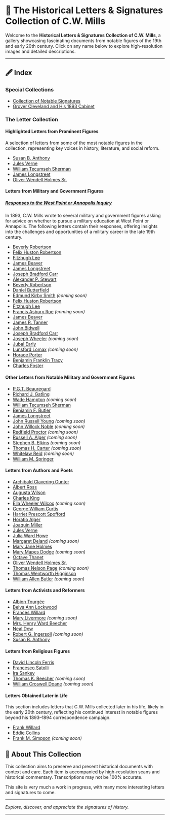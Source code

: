 # 📜 The Historical Letters & Signatures Collection of C.W. Mills

Welcome to the **Historical Letters & Signatures Collection of C.W. Mills**, a gallery showcasing fascinating documents from notable figures of the 19th and early 20th century. Click on any name below to explore high-resolution images and detailed descriptions.

---

## 🖋️ Index

### Special Collections
- [Collection of Notable Signatures](signatures.md)  
- [Grover Cleveland and His 1893 Cabinet](cleveland.md)

### The Letter Collection
#### Highlighted Letters from Prominent Figures
A selection of letters from some of the most notable figures in the collection, representing key voices in history, literature, and social reform.

- [Susan B. Anthony](anthony.md)
- [Jules Verne](verne.md)
- [William Tecumseh Sherman](sherman.md)
- [James Longstreet](longstreet.md)  
- [Oliver Wendell Holmes Sr.](holmes.md)  

#### Letters from Military and Government Figures

##### [Responses to the West Point or Annapolis Inquiry](armynavy.md)
In 1893, C.W. Mills wrote to several military and government figures asking for advice on whether to pursue a military education at West Point or Annapolis. The following letters contain their responses, offering insights into the challenges and opportunities of a military career in the late 19th century.

- [Beverly Robertson](robertson.md)  
- [Felix Huston Robertson](fhrobertson.md)  
- [Fitzhugh Lee](lee.md)  
- [James Beaver](beaver.md)  
- [James Longstreet](longstreet.md)  
- [Joseph Bradford Carr](carr.md)
- [Alexander P. Stewart](stewart.md)  
- [Beverly Robertson](robertson.md)  
- [Daniel Butterfield](butterfield.md)  
- [Edmund Kirby Smith](#) *(coming soon)*  
- [Felix Huston Robertson](fhrobertson.md)  
- [Fitzhugh Lee](lee.md)  
- [Francis Asbury Roe](#) *(coming soon)*  
- [James Beaver](beaver.md)  
- [James R. Tanner](tanner.md)
- [John Bidwell](bidwell.md)  
- [Joseph Bradford Carr](carr.md)  
- [Joseph Wheeler](#) *(coming soon)*  
- [Jubal Early](early.md)  
- [Lunsford Lomax](#) *(coming soon)*  
- [Horace Porter](porter.md)  
- [Benjamin Franklin Tracy](tracy.md)  
- [Charles Foster](foster.md)  

#### Other Letters from Notable Military and Government Figures 

- [P.G.T. Beauregard](beauregard.md)  
- [Richard J. Gatling](gatling.md)  
- [Wade Hampton](#) *(coming soon)*  
- [William Tecumseh Sherman](sherman.md)
- [Benjamin F. Butler](butler.md)  
- [James Longstreet](longstreet.md)
- [John Russell Young](#) *(coming soon)*  
- [John Willock Noble](#) *(coming soon)*  
- [Redfield Proctor](#) *(coming soon)*  
- [Russell A. Alger](#) *(coming soon)*  
- [Stephen B. Elkins](#) *(coming soon)*  
- [Thomas H. Carter](#) *(coming soon)*  
- [Whitelaw Reid](#) *(coming soon)*  
- [William M. Springer](springer.md)

#### Letters from Authors and Poets
- [Archibald Clavering Gunter](gunter.md)  
- [Albert Ross](ross.md)  
- [Augusta Wilson](wilson.md)  
- [Charles King](king.md)  
- [Ella Wheeler Wilcox](#) *(coming soon)*  
- [George William Curtis](curtis.md)  
- [Harriet Prescott Spofford](spofford.md)  
- [Horatio Alger](alger.md)  
- [Joaquin Miller](miller.md)  
- [Jules Verne](verne.md)  
- [Julia Ward Howe](howe.md)  
- [Margaret Deland](#) *(coming soon)*  
- [Mary Jane Holmes](mjholmes.md)  
- [Mary Mapes Dodge](#) *(coming soon)*  
- [Octave Thanet](thanet.md)  
- [Oliver Wendell Holmes Sr.](holmes.md)  
- [Thomas Nelson Page](#) *(coming soon)*  
- [Thomas Wentworth Higginson](higginson.md)  
- [William Allen Butler](#) *(coming soon)*

#### Letters from Activists and Reformers
- [Albion Tourgée](tourgee.md)  
- [Belva Ann Lockwood](lockwood.md)  
- [Frances Willard](franceswillard.md)  
- [Mary Livermore](#) *(coming soon)*  
- [Mrs. Henry Ward Beecher](beecher.md)  
- [Neal Dow](dow.md)  
- [Robert G. Ingersoll](#) *(coming soon)*  
- [Susan B. Anthony](anthony.md)

#### Letters from Religious Figures
- [David Lincoln Ferris](ferris.md)  
- [Francesco Satolli](satolli.md)  
- [Ira Sankey](sankey.md)  
- [Thomas K. Beecher](#) *(coming soon)*  
- [William Croswell Doane](#) *(coming soon)*

#### Letters Obtained Later in Life
This section includes letters that C.W. Mills collected later in his life, likely in the early 20th century, reflecting his continued interest in notable figures beyond his 1893–1894 correspondence campaign.

- [Frank Willard](willard.md)
- [Eddie Collins](collins.md)
- [Frank M. Simpson](#) *(coming soon)*  


## 🔎 About This Collection

This collection aims to preserve and present historical documents with context and care. Each item is accompanied by high-resolution scans and historical commentary. Transcriptions may not be 100% accurate.

This site is very much a work in progress, with many more interesting letters and signatures to come.

---

*Explore, discover, and appreciate the signatures of history.*

---